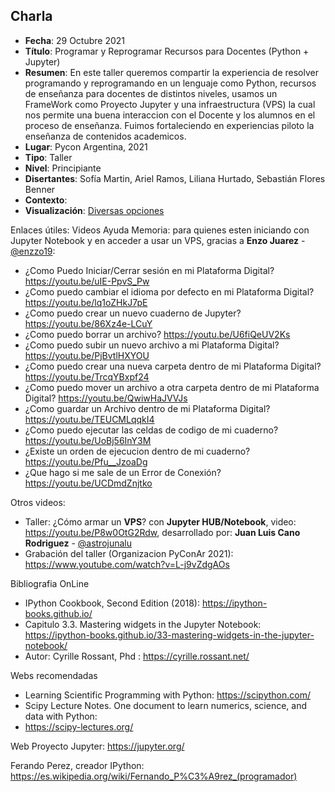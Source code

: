## Charla
* **Fecha**: 29 Octubre 2021
* **Título**: Programar y Reprogramar Recursos para Docentes (Python + Jupyter)
* **Resumen**: En este taller queremos compartir la experiencia de resolver programando y reprogramando en un lenguaje como Python, recursos de enseñanza para docentes de distintos niveles, usamos un FrameWork como Proyecto Jupyter y una infraestructura (VPS) la cual nos permite una buena interaccion con el Docente y los alumnos en el proceso de enseñanza. Fuimos fortaleciendo en experiencias piloto la enseñanza de contenidos academicos.
* **Lugar**: Pycon Argentina, 2021
* **Tipo**: Taller
* **Nivel**: Principiante
* **Disertantes**: Sofía Martin, Ariel Ramos, Liliana Hurtado, Sebastián Flores Benner
* **Contexto**: 
* **Visualización**: [Diversas opciones](https://sebastiandres.github.io/pycon_ar)

Enlaces útiles:
Videos Ayuda Memoria: para quienes esten iniciando con Jupyter Notebook y en acceder a usar un VPS, 
gracias a **Enzo Juarez** - [@enzzo19](https://github.com/enzzo19/):
* ¿Como Puedo Iniciar/Cerrar sesión en mi Plataforma Digital? https://youtu.be/uIE-PpvS_Pw
* ¿Como puedo cambiar el idioma por defecto en mi Plataforma Digital? https://youtu.be/lq1oZHkJ7pE
* ¿Como puedo crear un nuevo cuaderno de Jupyter? https://youtu.be/86Xz4e-LCuY
* ¿Como puedo borrar un archivo? https://youtu.be/U6fiQeUV2Ks
* ¿Como puedo subir un nuevo archivo a mi Plataforma Digital? https://youtu.be/PjBvtlHXYOU
* ¿Como puedo crear una nueva carpeta dentro de mi Plataforma Digital? https://youtu.be/TrcqYBxpf24
* ¿Como puedo mover un archivo a otra carpeta dentro de mi Plataforma Digital? https://youtu.be/QwiwHaJVVJs
* ¿Como guardar un Archivo dentro de mi Plataforma Digital? https://youtu.be/TEUCMLqqkI4
* ¿Como puedo ejecutar las celdas de codigo de mi cuaderno? https://youtu.be/UoBj56InY3M
* ¿Existe un orden de ejecucion dentro de mi cuaderno? https://youtu.be/Pfu__JzoaDg
* ¿Que hago si me sale de un Error de Conexión?  https://youtu.be/UCDmdZnjtko

Otros videos:
* Taller: ¿Cómo armar un **VPS**? con **Jupyter HUB/Notebook**, video: https://youtu.be/P8w0OtG2Rdw, desarrollado por: **Juan Luis Cano Rodriguez** - [@astrojunalu](https://github.com/astrojuanlu) 
* Grabación del taller (Organizacion PyConAr 2021): https://www.youtube.com/watch?v=L-j9vZdgAOs

Bibliografia OnLine
* IPython Cookbook, Second Edition (2018): https://ipython-books.github.io/
* Capitulo 3.3. Mastering widgets in the Jupyter Notebook: https://ipython-books.github.io/33-mastering-widgets-in-the-jupyter-notebook/
* Autor: Cyrille Rossant, Phd : https://cyrille.rossant.net/

Webs recomendadas
* Learning Scientific Programming with Python: https://scipython.com/
* Scipy Lecture Notes. One document to learn numerics, science, and data with Python:
* https://scipy-lectures.org/ 
  
Web Proyecto Jupyter: https://jupyter.org/

Ferando Perez, creador IPython: https://es.wikipedia.org/wiki/Fernando_P%C3%A9rez_(programador)
